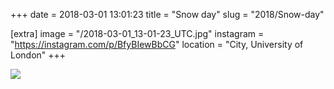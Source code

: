 +++
date = 2018-03-01 13:01:23
title = "Snow day"
slug = "2018/Snow-day"

[extra]
image = "/2018-03-01_13-01-23_UTC.jpg"
instagram = "https://instagram.com/p/BfyBIewBbCG"
location = "City, University of London"
+++

<img src="/2018-03-01_13-01-23_UTC.jpg" />
